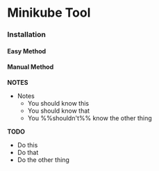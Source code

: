 # Minikube Tool

### Installation

#### Easy Method 

#### Manual Method

**NOTES**

- Notes
  - You should know this
  - You should know that
  - You %%shouldn't%% know the other thing

**TODO**

- Do this
- Do that
- Do the other thing

